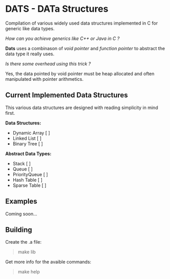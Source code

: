 # **DATS** - **DAT**a **S**tructures

Compilation of various widely used data structures implemented in C for generic like data types.

*How can you achieve generics like C++ or Java in C ?*

**Dats** uses a combinason of *void pointer* and *function pointer* to abstract the data type it really uses.

*Is there some overhead using this trick ?*

Yes, the data pointed by void pointer must be heap allocated and often manipulated with pointer arithmetics. 

## Current Implemented Data Structures

This various data structures are designed with reading simplicity in mind first. 

**Data Structures:**

- Dynamic Array [ ]
- Linked List   [ ]
- Binary Tree   [ ]

**Abstract Data Types:**

- Stack         [ ]
- Queue         [ ]
- PriorityQueue [ ]
- Hash Table    [ ]
- Sparse Table  [ ]

## Examples

Coming soon...

## Building

Create the .a file:

> make lib

Get more info for the avaible commands: 

> make help